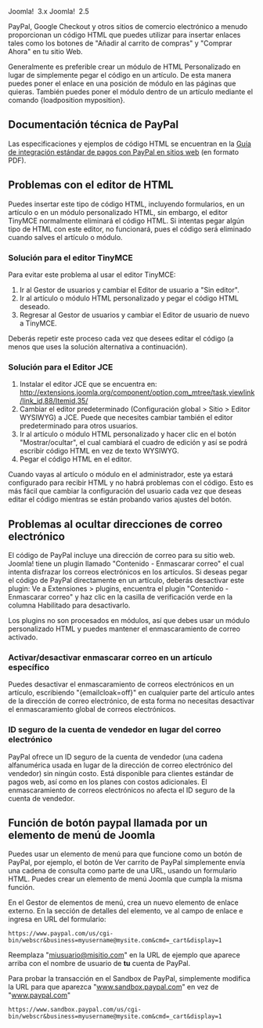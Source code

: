 <!-- Filename: How_do_you_add_a_PayPal_button%3F / Display title: ¿Cómo agregar un botón de PayPal? -->

Joomla!  3.x Joomla!  2.5

PayPal, Google Checkout y otros sitios de comercio electrónico a menudo
proporcionan un código HTML que puedes utilizar para insertar enlaces
tales como los botones de "Añadir al carrito de compras" y "Comprar
Ahora" en tu sitio Web.

Generalmente es preferible crear un módulo de HTML Personalizado en
lugar de simplemente pegar el código en un artículo. De esta manera
puedes poner el enlace en una posición de módulo en las páginas que
quieras. También puedes poner el módulo dentro de un artículo mediante
el comando  {loadposition
myposition}.

## Documentación técnica de PayPal

Las especificaciones y ejemplos de código HTML se encuentran en la <a
href="https://cms.paypal.com/cms_content/US/en_US/files/developer/PP_WebsitePaymentsStandard_IntegrationGuide.pdf"
class="external text" target="_blank"
rel="nofollow noreferrer noopener">Guía de integración estándar de pagos
con PayPal en sitios web</a> (en formato PDF).

## Problemas con el editor de HTML

Puedes insertar este tipo de código HTML, incluyendo formularios, en un
artículo o en un módulo personalizado HTML, sin embargo, el editor
TinyMCE normalmente eliminará el código HTML. Si intentas pegar algún
tipo de HTML con este editor, no funcionará, pues el código será
eliminado cuando salves el artículo o módulo.

### Solución para el editor TinyMCE

Para evitar este problema al usar el editor TinyMCE:

1.  Ir al Gestor de usuarios y cambiar el Editor de usuario a "Sin
    editor".
2.  Ir al artículo o módulo HTML personalizado y pegar el código HTML
    deseado.
3.  Regresar al Gestor de usuarios y cambiar el Editor de usuario de
    nuevo a TinyMCE.

Deberás repetir este proceso cada vez que desees editar el código (a
menos que uses la solución alternativa a continuación).

### Solución para el Editor JCE

1.  Instalar el editor JCE que se encuentra en: <a
    href="http://extensions.joomla.org/component/option,com_mtree/task,viewlink/link_id,88/Itemid,35/"
    class="external free" target="_blank"
    rel="noreferrer noopener">http://extensions.joomla.org/component/option,com_mtree/task,viewlink/link_id,88/Itemid,35/</a>
1.  Cambiar el editor predeterminado (Configuración global \> Sitio \>
    Editor WYSIWYG) a JCE. Puede que necesites cambiar también el editor
    predeterminado para otros usuarios.
2.  Ir al artículo o módulo HTML personalizado y hacer clic en el botón
    "Mostrar/ocultar", el cual cambiará el cuadro de edición y así se
    podrá escribir código HTML en vez de texto WYSIWYG.
3.  Pegar el código HTML en el editor.

Cuando vayas al artículo o módulo en el administrador, este ya estará
configurado para recibir HTML y no habrá problemas con el código. Esto
es más fácil que cambiar la configuración del usuario cada vez que
deseas editar el código mientras se están probando varios ajustes del
botón.

## Problemas al ocultar direcciones de correo electrónico

El código de PayPal incluye una dirección de correo para su sitio web.
Joomla! tiene un plugin llamado "Contenido - Enmascarar correo" el cual
intenta disfrazar los correos electrónicos en los artículos. Si deseas
pegar el código de PayPal directamente en un artículo, deberás
desactivar este plugin: Ve a Extensiones \> plugins, encuentra el plugin
"Contenido - Enmascarar correo" y haz clic en la casilla de verificación
verde en la columna Habilitado para desactivarlo.

Los plugins no son procesados en módulos, así que debes usar un módulo
personalizado HTML y puedes mantener el enmascaramiento de correo
activado.

### Activar/desactivar enmascarar correo en un artículo específico

Puedes desactivar el enmascaramiento de correos electrónicos en un
artículo, escribiendo "{emailcloak=off}" en cualquier parte del artículo
antes de la dirección de correo electrónico, de esta forma no necesitas
desactivar el enmascaramiento global de correos electrónicos.

### ID seguro de la cuenta de vendedor en lugar del correo electrónico

PayPal ofrece un ID seguro de la cuenta de vendedor (una cadena
alfanumérica usada en lugar de la dirección de correo electrónico del
vendedor) sin ningún costo. Está disponible para clientes estándar de
pagos web, así como en los planes con costos adicionales. El
enmascaramiento de correos electrónicos no afecta el ID seguro de la
cuenta de vendedor.

## Función de botón paypal llamada por un elemento de menú de Joomla

Puedes usar un elemento de menú para que funcione como un botón de
PayPal, por ejemplo, el botón de Ver carrito de PayPal simplemente envía
una cadena de consulta como parte de una URL, usando un formulario HTML.
Puedes crear un elemento de menú Joomla que cumpla la misma función.

En el Gestor de elementos de menú, crea un nuevo elemento de enlace
externo. En la sección de detalles del elemento, ve al campo de enlace e
ingresa en URL del formulario:

    https://www.paypal.com/us/cgi-bin/webscr&business=myusername@mysite.com&cmd=_cart&display=1

Reemplaza "miusuario@misitio.com" en la URL de ejemplo que aparece
arriba con el nombre de usuario de **tu** cuenta de PayPal.

Para probar la transacción en el Sandbox de PayPal, simplemente modifica
la URL para que aparezca "www.sandbox.paypal.com" en vez de
"www.paypal.com"

    https://www.sandbox.paypal.com/us/cgi-bin/webscr&business=myusername@mysite.com&cmd=_cart&display=1
